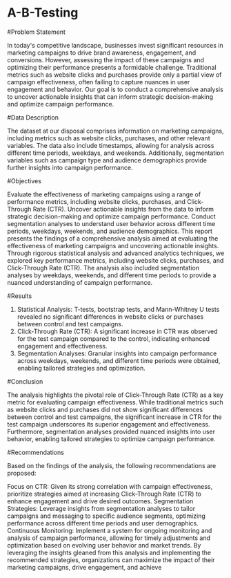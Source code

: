 # A-B-Testing



#Problem Statement

In today's competitive landscape, businesses invest significant resources in marketing campaigns to drive brand awareness, engagement, and conversions. However, assessing the impact of these campaigns and optimizing their performance presents a formidable challenge. Traditional metrics such as website clicks and purchases provide only a partial view of campaign effectiveness, often failing to capture nuances in user engagement and behavior. Our goal is to conduct a comprehensive analysis to uncover actionable insights that can inform strategic decision-making and optimize campaign performance.

#Data Description

The dataset at our disposal comprises information on marketing campaigns, including metrics such as website clicks, purchases, and other relevant variables. The data also include timestamps, allowing for analysis across different time periods, weekdays, and weekends. Additionally, segmentation variables such as campaign type and audience demographics provide further insights into campaign performance.

#Objectives

Evaluate the effectiveness of marketing campaigns using a range of performance metrics, including website clicks, purchases, and Click-Through Rate (CTR).
Uncover actionable insights from the data to inform strategic decision-making and optimize campaign performance.
Conduct segmentation analyses to understand user behavior across different time periods, weekdays, weekends, and audience demographics.
This report presents the findings of a comprehensive analysis aimed at evaluating the effectiveness of marketing campaigns and uncovering actionable insights. Through rigorous statistical analysis and advanced analytics techniques, we explored key performance metrics, including website clicks, purchases, and Click-Through Rate (CTR). The analysis also included segmentation analyses by weekdays, weekends, and different time periods to provide a nuanced understanding of campaign performance.

#Results

1. Statistical Analysis:
   T-tests, bootstrap tests, and Mann-Whitney U tests revealed no significant differences in website clicks or purchases between control and test campaigns.
3. Click-Through Rate (CTR):
A significant increase in CTR was observed for the test campaign compared to the control, indicating enhanced engagement and effectiveness.
5. Segmentation Analyses:
 Granular insights into campaign performance across weekdays, weekends, and different time periods were obtained, enabling tailored strategies and optimization.

#Conclusion

The analysis highlights the pivotal role of Click-Through Rate (CTR) as a key metric for evaluating campaign effectiveness. While traditional metrics such as website clicks and purchases did not show significant differences between control and test campaigns, the significant increase in CTR for the test campaign underscores its superior engagement and effectiveness. Furthermore, segmentation analyses provided nuanced insights into user behavior, enabling tailored strategies to optimize campaign performance.

#Recommendations

Based on the findings of the analysis, the following recommendations are proposed:

Focus on CTR: Given its strong correlation with campaign effectiveness, prioritize strategies aimed at increasing Click-Through Rate (CTR) to enhance engagement and drive desired outcomes.
Segmentation Strategies: Leverage insights from segmentation analyses to tailor campaigns and messaging to specific audience segments, optimizing performance across different time periods and user demographics.
Continuous Monitoring: Implement a system for ongoing monitoring and analysis of campaign performance, allowing for timely adjustments and optimization based on evolving user behavior and market trends.
By leveraging the insights gleaned from this analysis and implementing the recommended strategies, organizations can maximize the impact of their marketing campaigns, drive engagement, and achieve
